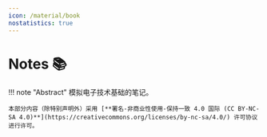 ```yaml
---
icon: /material/book
nostatistics: true
---
```


# Notes 📚

!!! note "Abstract"
    模拟电子技术基础的笔记。

    本部分内容（除特别声明外）采用 [**署名-非商业性使用-保持一致 4.0 国际 (CC BY-NC-SA 4.0)**](https://creativecommons.org/licenses/by-nc-sa/4.0/) 许可协议进行许可。
